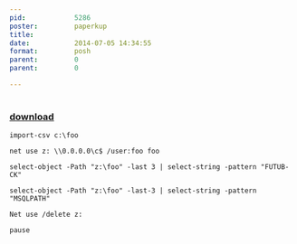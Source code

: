 ```yaml
---
pid:            5286
poster:         paperkup
title:          
date:           2014-07-05 14:34:55
format:         posh
parent:         0
parent:         0

---
```


# 

### [download](5286.ps1)



```posh
import-csv c:\foo

net use z: \\0.0.0.0\c$ /user:foo foo

select-object -Path "z:\foo" -last 3 | select-string -pattern "FUTUB-CK"

select-object -Path "z:\foo" -last-3 | select-string -pattern "MSQLPATH"

Net use /delete z:

pause

```

